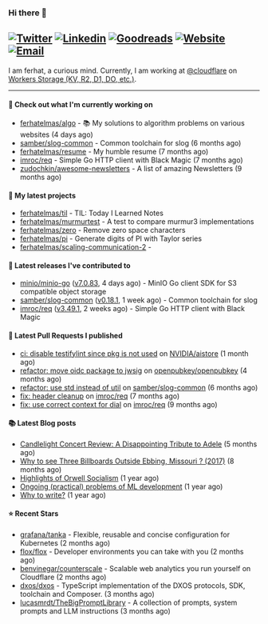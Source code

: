 ### Hi there 👋
[![Twitter](https://img.shields.io/twitter/follow/ferhatelmas_?label=Twitter&style=social)](https://twitter.com/ferhatelmas_)
[![Linkedin](https://img.shields.io/badge/LinkedIn--_.svg?style=social&logo=linkedin)](https://www.linkedin.com/in/ferhatelmas/)
[![Goodreads](https://img.shields.io/badge/goodreads--_.svg?style=social&logo=goodreads)](https://www.goodreads.com/user/show/24238914-ferhat-elmas/)
[![Website](https://img.shields.io/badge/website--_.svg?style=social&logo=rss)](https://ferhatelmas.com/)
[![Email](https://img.shields.io/badge/email--_.svg?logo=Gmail&style=social)](mailto:elmas.ferhat@gmail.com)
-----------

I am ferhat, a curious mind.
Currently, I am working at [@cloudflare](https://github.com/cloudflare) on [Workers Storage (KV, R2, D1, DO, etc.)](https://developers.cloudflare.com/products/?product-group=Storage).







-----------
#### 👷 Check out what I'm currently working on

- [ferhatelmas/algo](https://github.com/ferhatelmas/algo) - :books: My solutions to algorithm problems on various websites (4 days ago)
- [samber/slog-common](https://github.com/samber/slog-common) - Common toolchain for slog (6 months ago)
- [ferhatelmas/resume](https://github.com/ferhatelmas/resume) - My humble resume (7 months ago)
- [imroc/req](https://github.com/imroc/req) - Simple Go HTTP client with Black Magic (7 months ago)
- [zudochkin/awesome-newsletters](https://github.com/zudochkin/awesome-newsletters) - A list of amazing Newsletters (9 months ago)

#### 🌱 My latest projects

- [ferhatelmas/til](https://github.com/ferhatelmas/til) - TIL: Today I Learned Notes
- [ferhatelmas/murmurtest](https://github.com/ferhatelmas/murmurtest) - A test to compare murmur3 implementations
- [ferhatelmas/zero](https://github.com/ferhatelmas/zero) - Remove zero space characters
- [ferhatelmas/pi](https://github.com/ferhatelmas/pi) - Generate digits of PI with Taylor series
- [ferhatelmas/scaling-communication-2](https://github.com/ferhatelmas/scaling-communication-2) - 

#### 🚀 Latest releases I've contributed to

- [minio/minio-go](https://github.com/minio/minio-go) ([v7.0.83](https://github.com/minio/minio-go/releases/tag/v7.0.83), 4 days ago) - MinIO Go client SDK for S3 compatible object storage
- [samber/slog-common](https://github.com/samber/slog-common) ([v0.18.1](https://github.com/samber/slog-common/releases/tag/v0.18.1), 1 week ago) - Common toolchain for slog
- [imroc/req](https://github.com/imroc/req) ([v3.49.1](https://github.com/imroc/req/releases/tag/v3.49.1), 2 weeks ago) - Simple Go HTTP client with Black Magic

#### 🔨 Latest Pull Requests I published

- [ci: disable testifylint since pkg is not used](https://github.com/NVIDIA/aistore/pull/193) on [NVIDIA/aistore](https://github.com/NVIDIA/aistore) (1 month ago)
- [refactor: move oidc package to jwsig](https://github.com/openpubkey/openpubkey/pull/211) on [openpubkey/openpubkey](https://github.com/openpubkey/openpubkey) (4 months ago)
- [refactor: use std instead of util](https://github.com/samber/slog-common/pull/7) on [samber/slog-common](https://github.com/samber/slog-common) (6 months ago)
- [fix: header cleanup](https://github.com/imroc/req/pull/355) on [imroc/req](https://github.com/imroc/req) (7 months ago)
- [fix: use correct context for dial](https://github.com/imroc/req/pull/341) on [imroc/req](https://github.com/imroc/req) (9 months ago)

#### 📚 Latest Blog posts

- [Candlelight Concert Review: A Disappointing Tribute to Adele](https://ferhatelmas.com/candlelight-concert-review-a-disappointing-tribute-to-adele) (5 months ago)
- [Why to see Three Billboards Outside Ebbing, Missouri ? (2017)](https://ferhatelmas.com/why-to-see-three-billboards-outside-ebbing-missouri-2017) (8 months ago)
- [Highlights of Orwell Socialism](https://ferhatelmas.com/highlights-of-orwell-socialism) (1 year ago)
- [Ongoing (practical) problems of ML development](https://ferhatelmas.com/ongoing-practical-problems-of-ml-development) (1 year ago)
- [Why to write?](https://ferhatelmas.com/why-to-write) (1 year ago)

#### ⭐ Recent Stars

- [grafana/tanka](https://github.com/grafana/tanka) - Flexible, reusable and concise configuration for Kubernetes (2 months ago)
- [flox/flox](https://github.com/flox/flox) - Developer environments you can take with you (2 months ago)
- [benvinegar/counterscale](https://github.com/benvinegar/counterscale) - Scalable web analytics you run yourself on Cloudflare (2 months ago)
- [dxos/dxos](https://github.com/dxos/dxos) - TypeScript implementation of the DXOS protocols, SDK, toolchain and Composer. (3 months ago)
- [lucasmrdt/TheBigPromptLibrary](https://github.com/lucasmrdt/TheBigPromptLibrary) - A collection of prompts, system prompts and LLM instructions (3 months ago)
